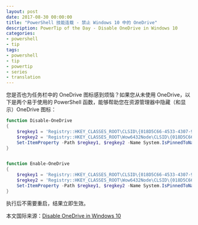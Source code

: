 ```yaml
---
layout: post
date: 2017-08-30 00:00:00
title: "PowerShell 技能连载 - 禁止 Windows 10 中的 OneDrive"
description: PowerTip of the Day - Disable OneDrive in Windows 10
categories:
- powershell
- tip
tags:
- powershell
- tip
- powertip
- series
- translation
---
```

您是否也为任务栏中的 OneDrive 图标感到烦恼？如果您从未使用 OneDrive，以下是两个易于使用的 PowerShell 函数，能够帮助您在资源管理器中隐藏（和显示）OneDrive 图标：

```powershell
function Disable-OneDrive
{
    $regkey1 = 'Registry::HKEY_CLASSES_ROOT\CLSID\{018D5C66-4533-4307-9B53-224DE2ED1FE6}'
    $regkey2 = 'Registry::HKEY_CLASSES_ROOT\Wow6432Node\CLSID\{018D5C66-4533-4307-9B53-224DE2ED1FE6}'
    Set-ItemProperty -Path $regkey1, $regkey2 -Name System.IsPinnedToNameSpaceTree -Value 0
}


function Enable-OneDrive
{
    $regkey1 = 'Registry::HKEY_CLASSES_ROOT\CLSID\{018D5C66-4533-4307-9B53-224DE2ED1FE6}'
    $regkey2 = 'Registry::HKEY_CLASSES_ROOT\Wow6432Node\CLSID\{018D5C66-4533-4307-9B53-224DE2ED1FE6}'    
    Set-ItemProperty -Path $regkey1, $regkey2 -Name System.IsPinnedToNameSpaceTree -Value 1
}
```

执行后不需要重启，结果立即生效。

<!--more-->
本文国际来源：[Disable OneDrive in Windows 10](http://community.idera.com/powershell/powertips/b/tips/posts/disable-onedrive-in-windows-10)
